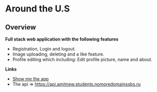 # Around the U.S

## Overview

**Full stack web application with the following features**

-   Registration, Login and logout.
-   Image uploading, deleting and a like feature.
-   Profile editing which including: Edit profile picture, name and about.

**Links**

-   [Show me the app](https://www.amitnew.students.nomoredomainssbs.ru/)
-   The api => https://api.amitnew.students.nomoredomainssbs.ru
